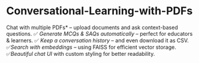 # Conversational-Learning-with-PDFs
Chat with multiple PDFs* – upload documents and ask context-based questions. ✅ *Generate MCQs &amp; SAQs automatically* – perfect for educators &amp; learners. ✅ *Keep a conversation history* – and even download it as CSV. ✅*Search with embeddings* – using FAISS for efficient vector storage. ✅*Beautiful chat UI* with custom styling for better readability.
